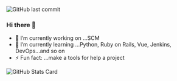 ![GitHub last commit](https://img.shields.io/github/last-commit/naonao0001777/naonao0001777)
### Hi there 👋

<!--
**naonao0001777/naonao0001777** is a ✨ _special_ ✨ repository because its `README.md` (this file) appears on your GitHub profile.

Here are some ideas to get you started:
-->
- 🔭 I’m currently working on ...SCM
- 🌱 I’m currently learning ...Python, Ruby on Rails, Vue, Jenkins, DevOps...and so on
- ⚡ Fun fact: ...make a tools for help a project

<!--
- � I’m looking to collaborate on ...
- 🤔 I’m looking for help with ...
- 💬 Ask me about ...
- 📫 How to reach me: ...
- 😄 Pronouns: ...
-->

![GitHub Stats Card](https://github-readme-stats.vercel.app/api?username=naonao0001777&show_icons=true)
<!--![Top Langs](https://github-readme-stats.vercel.app/api/top-langs/?username=naonao0001777&layout=compact&hide=html)-->

<!--![Top Languages Card](https://github-readme-stats.vercel.app/api/top-langs/?username=naonao0001777&hide=javascript)-->

<!--[![](https://raw.githubusercontent.com/naonao0001777/naonao0001777/main/profile-summary-card-output/nord_bright/1-repos-per-language.svg)](https://github.com/vn7n24fzkq/github-profile-summary-cards)-->
